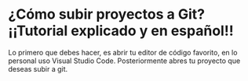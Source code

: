 # ¿Cómo subir proyectos a Git? ¡¡Tutorial explicado y en español!! 

Lo primero que debes hacer, es abrir tu editor de código favorito, en lo personal uso Visual Studio Code.
Posteriormente abres tu proyecto que deseas subir a git.


